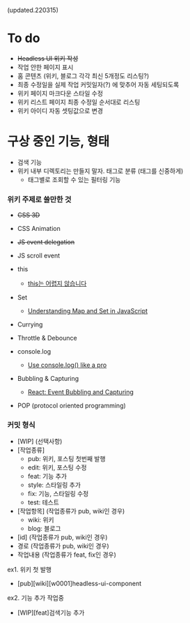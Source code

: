 (updated.220315)

# To do

- ~~Headless UI 위키 작성~~
- 작업 안한 페이지 표시
- 홈 콘텐츠 (위키, 블로그 각각 최신 5개정도 리스팅?)
- 최종 수정일을 실제 작업 커밋일자(?) 에 맞추어 자동 세팅되도록
- 위키 페이지 마크다운 스타일 수정
  <br/>
- 위키 리스트 페이지 최종 수정일 순서대로 리스팅
- 위키 아이디 자동 셋팅값으로 변경

# 구상 중인 기능, 형태

- 검색 기능
- 위키 내부 디렉토리는 만들지 말자. 태그로 분류 (태그를 신중하게)
  - 태그별로 조회할 수 있는 필터링 기능

### 위키 주제로 쓸만한 것

- ~~CSS 3D~~
- CSS Animation
- ~~JS event delegation~~
- JS scroll event
- this
  - [this는 어렵지 않습니다](https://blueshw.github.io/2018/03/12/this/)
- Set
  - [Understanding Map and Set in JavaScript](https://www.taniarascia.com/understanding-map-and-set-javascript/)
- Currying
- Throttle & Debounce
- console.log
  - [Use console.log() like a pro](https://markodenic.com/use-console-log-like-a-pro/)
- Bubbling & Capturing

  - [React: Event Bubbling and Capturing](https://www.robinwieruch.de/react-event-bubbling-capturing/)

- POP (protocol oriented programming)

### 커밋 형식

- \[WIP\] (선택사항)
- \[작업종류\]
  - pub: 위키, 포스팅 첫번째 발행
  - edit: 위키, 포스팅 수정
  - feat: 기능 추가
  - style: 스타일링 추가
  - fix: 기능, 스타일링 수정
  - test: 테스트
- \[작업항목\] (작업종류가 pub, wiki인 경우)
  - wiki: 위키
  - blog: 블로그
- \[id\] (작업종류가 pub, wiki인 경우)
- 경로 (작업종류가 pub, wiki인 경우)
- 작업내용 (작업종류가 feat, fix인 경우)

ex1. 위키 첫 발행

- \[pub\]\[wiki\]\[w0001\]headless-ui-component

ex2. 기능 추가 작업중

- \[WIP\]\[feat\]검색기능 추가
